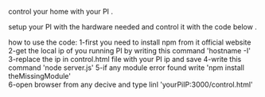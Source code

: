 control your home with your PI . 



setup your PI with the hardware needed and control it with the code below .

how to use the code:
1-first you need to install npm from it official website 
2-get the local ip of you running PI by writing this command 'hostname -I'  
3-replace the ip in control.html file with your PI ip  and save 
4-write this command 'node server.js' 
5-if any module error found write 'npm install theMissingModule'  
6-open browser from any decive and type linl 'yourPiIP:3000/control.html' 

